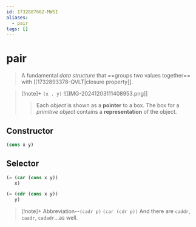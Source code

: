 ```yaml
---
id: 1732887662-MWSI
aliases:
  - pair
tags: []
---
```


# pair

> A fundamental _data structure_ that ==groups two values together== with [[1732893378-QVLT|closure property]].

> [!note]+ `(x . y)`
> ![[IMG-20241203111408953.png]]
> > Each *object* is shown as a **pointer** to a box.
> > The box for a *primitive object* contains a **representation** of the object.


## Constructor

```scheme
(cons x y)
```

## Selector

```scheme
(= (car (cons x y))
   x)

(= (cdr (cons x y))
   y)
```

> [!note]+ Abbreviation--`(cadr p)` 
> `(car (cdr p))`
> And there are `caddr`, `caadr`, `cadadr`...as well.
